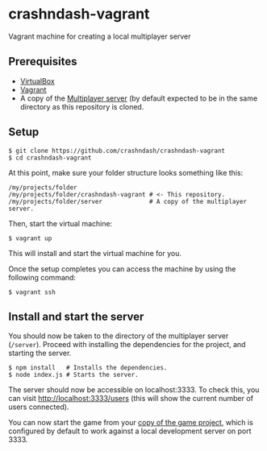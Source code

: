 # crashndash-vagrant
Vagrant machine for creating a local multiplayer server

## Prerequisites

- [VirtualBox](https://www.virtualbox.org/)
- [Vagrant](https://www.vagrantup.com/)
- A copy of the [Multiplayer server](https://github.com/crashndash/server) (by default expected to be in the same directory as this repository is cloned.

## Setup

```
$ git clone https://github.com/crashndash/crashndash-vagrant
$ cd crashndash-vagrant
```
At this point, make sure your folder structure looks something like this:
```
/my/projects/folder
/my/projects/folder/crashndash-vagrant # <- This repository.
/my/projects/folder/server             # A copy of the multiplayer server.
```

Then, start the virtual machine:
```
$ vagrant up
```

This will install and start the virtual machine for you.

Once the setup completes you can access the machine by using the following command:

`$ vagrant ssh`

## Install and start the server

You should now be taken to the directory of the multiplayer server (`/server`). Proceed with installing the dependencies for the project, and starting the server.

```
$ npm install   # Installs the dependencies.
$ node index.js # Starts the server.
```

The server should now be accessible on localhost:3333. To check this, you can visit [http://localhost:3333/users](http://localhost:3333/users) (this will show the current number of users connected).

You can now start the game from your [copy of the game project](https://github.com/crashndash/crashndash), which is configured by default to work against a local development server on port 3333.
